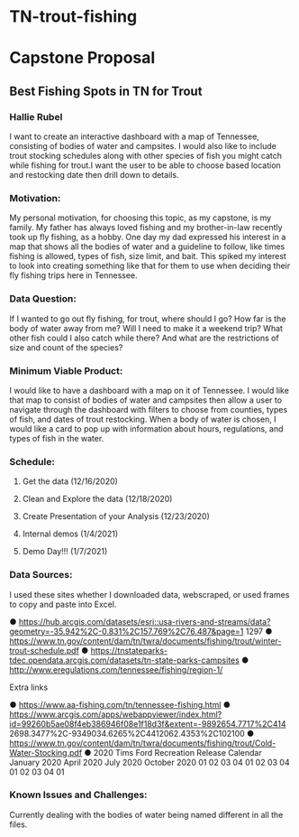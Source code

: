 # TN-trout-fishing

# Capstone Proposal

## Best Fishing Spots in TN for Trout

### Hallie Rubel


I want to create an interactive dashboard with a map of Tennessee, consisting of bodies of water and campsites. I would also like to include trout stocking schedules along with other species of fish you might catch while fishing for trout.I want the user to be able to choose based location and restocking date then drill down to details.


### Motivation:

My personal motivation, for choosing this topic, as my capstone, is my family. My father has always loved fishing and my brother-in-law recently took up fly fishing, as a hobby. One day my dad expressed his interest in a map that shows
all the bodies of water and a guideline to follow, like times fishing is allowed, types of fish, size limit, and bait. This spiked my interest to look into creating something like that for them to use when deciding their fly fishing trips here in Tennessee.


### Data Question:

If I wanted to go out fly fishing, for trout, where should I go? How far is the body of water away from me? Will I need to make it a weekend trip? What other fish could I also catch while there? And what are the restrictions of size and count of the species?


### Minimum Viable Product:

I would like to have a dashboard with a map on it of Tennessee. I would like that map to consist of bodies of water and campsites then allow a user to navigate through the dashboard with filters to choose from counties, types of fish, and dates of trout restocking. When a body of water is chosen, I would like a card to pop up with information about hours, regulations, and types of fish in the water.


### Schedule:


1. Get the data (12/16/2020)

2. Clean and Explore the data (12/18/2020)

3. Create Presentation of your Analysis (12/23/2020)

4. Internal demos (1/4/2021)

5. Demo Day!!! (1/7/2021)


### Data Sources:

I used these sites whether I downloaded data, webscraped, or used frames to copy and paste into Excel.

● https://hub.arcgis.com/datasets/esri::usa-rivers-and-streams/data?geometry=-35.942%2C-0.831%2C157.769%2C76.487&page=1 1297
● https://www.tn.gov/content/dam/tn/twra/documents/fishing/trout/winter-trout-schedule.pdf
● https://tnstateparks-tdec.opendata.arcgis.com/datasets/tn-state-parks-campsites
● http://www.eregulations.com/tennessee/fishing/region-1/

Extra links

● https://www.aa-fishing.com/tn/tennessee-fishing.html
● https://www.arcgis.com/apps/webappviewer/index.html?id=99260b5ae08f4eb386946f08e1f18d3f&extent=-9892654.7717%2C414
2698.3477%2C-9349034.6265%2C4412062.4353%2C102100
● https://www.tn.gov/content/dam/tn/twra/documents/fishing/trout/Cold-Water-Stocking.pdf
● 2020 Tims Ford Recreation Release Calendar January 2020 April 2020 July 2020 October 2020 01 02 03 04 01 02 03 04 01 02
03 04 01
         
### Known Issues and Challenges:

Currently dealing with the bodies of water being named different in all the files.
